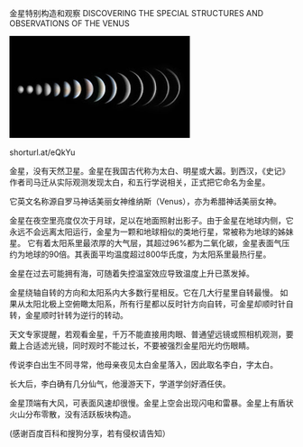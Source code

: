 金星特别构造和观察
DISCOVERING THE SPECIAL STRUCTURES AND OBSERVATIONS OF THE VENUS

![金星特别构造和观察](https://github.com/ywangnccu/ywang/blob/main/images/Venus.jpg)

shorturl.at/eQkYu

金星，没有天然卫星。金星在我国古代称为太白、明星或大嚣。到西汉，《史记》作者司马迁从实际观测发现太白，和五行学说相关，正式把它命名为金星。 

它英文名称源自罗马神话美丽女神维纳斯（Venus），亦为希腊神话美丽女神。

金星在夜空里亮度仅次于月球，足以在地面照射出影子。由于金星在地球内侧，它永远不会远离太阳运行，金星为一颗和地球相似的类地行星，常被称为地球的姊妹星。 它有着太阳系里最浓厚的大气层，其超过96%都为二氧化碳，金星表面气压约为地球的90倍。其表面平均温度超过800华氏度，为太阳系里最热行星。

金星在过去可能拥有海，可随着失控温室效应导致温度上升已蒸发掉。

金星绕轴自转的方向和太阳系内大多数行星相反。它在几大行星里自转最慢。 如果从太阳北极上空俯瞰太阳系，所有行星都以反时针方向自转，可金星却顺时针自转，金星顺时针转为逆行的转动。

天文专家提醒，若观看金星，千万不能直接用肉眼、普通望远镜或照相机观测，要戴上合适滤光镜，同时观时不能过长，不要被强烈金星阳光灼伤眼睛。

传说李白出生不同寻常，他母亲夜见太白金星落入，因此取名李白，字太白。

长大后，李白确有几分仙气，他漫游天下，学道学剑好酒任侠。

金星顶端有大风，可表面风速却很慢。金星上空会出现闪电和雷暴。金星上有盾状火山分布零散，没有活跃板块构造。


(感谢百度百科和搜狗分享，若有侵权请告知）
